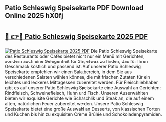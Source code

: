 ## Patio Schleswig Speisekarte PDF Download Online 2025 hX0fj

# <h2><a href="http://gc8opwx.nevu.top/?p=Patio+Schleswig+Speisekarte">🔗 👉🔴 Patio Schleswig Speisekarte 2025 PDF</a></h2>

[![Patio Schleswig Speisekarte 2025 PDF](https://i.imgur.com/dBaPXMq.png)](http://gc8opwx.nevu.top/?p=Patio+Schleswig+Speisekarte)
Die Patio Schleswig Speisekarte des Restaurants oder Cafés bietet nicht nur ein Menü mit Gerichten, sondern auch eine Gelegenheit für Sie, etwas zu finden, das für Ihren Geschmack köstlich und passend ist. Auf unserer Patio Schleswig Speisekarte empfehlen wir einen Salatbereich, in dem Sie aus verschiedenen Salaten wählen können, die mit frischen Zutaten für ein leichtes und leckeres Mittagessen zubereitet werden. Für Fleischliebhaber gibt es auf unserer Patio Schleswig Speisekarte eine Auswahl an Gerichten: Rindfleisch, Schweinefleisch, Huhn und Fisch. Unseren Auserwählten bieten wir exquisite Gerichte wie Schaschlik und Steak an, die auf einem alten, natürlichen Feuer zubereitet werden. Unsere Patio Schleswig Speisekarte bietet eine große Auswahl an Desserts, von klassischen Torten und Kuchen bis hin zu exquisiten Crème Brûlée und Schokoladenpyramiden.
